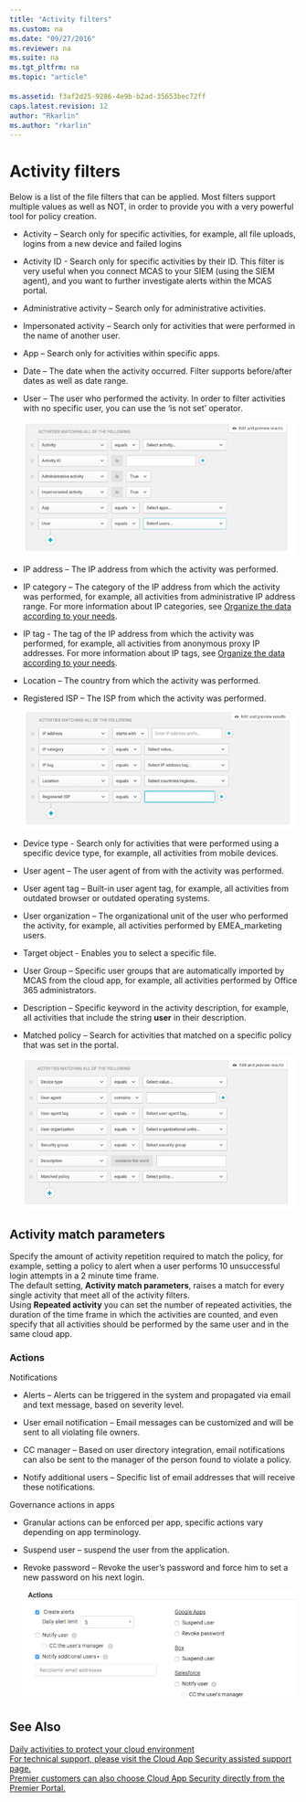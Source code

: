 ```yaml
---
title: "Activity filters"
ms.custom: na
ms.date: "09/27/2016"
ms.reviewer: na
ms.suite: na
ms.tgt_pltfrm: na
ms.topic: "article"

ms.assetid: f3af2d25-9286-4e9b-b2ad-35653bec72ff
caps.latest.revision: 12
author: "Rkarlin"
ms.author: "rkarlin"
---
```

# Activity filters
  Below is a list of the file filters that can be applied. Most filters support multiple values as well as NOT, in order to provide you with a very powerful tool for policy creation.  
  
-   Activity – Search only for specific activities, for example, all file uploads, logins from a new device and failed logins  
  
-   Activity ID - Search only for specific activities by their ID. This filter is very useful when you connect MCAS to your SIEM (using the SIEM agent), and you want to further investigate alerts within the MCAS portal.  
  
-   Administrative activity – Search only for administrative activities.  
  
-   Impersonated activity – Search only for activities that were performed in the name of another user.  
  
-   App – Search only for activities within specific apps.  
  
-   Date – The date when the activity occurred. Filter supports before/after dates as well as date range.  
  
-   User – The user who performed the activity. In order to filter activities with no specific user, you can use the ‘is not set’ operator.  
  
     ![activity ref1](./media/activity-ref1.png "activity ref1")  
  
-   IP address – The IP address from which the activity was performed.  
  
-   IP category – The category of the IP address from which the activity was performed, for example, all activities from administrative IP address range. For more information about IP categories, see [Organize the data according to your needs](../migration/general-setup.md#IPtagsandRanges).  
  
-   IP tag - The tag of the IP address from which the activity was performed, for example, all activities from anonymous proxy IP addresses. For more information about IP tags, see [Organize the data according to your needs](../migration/general-setup.md#IPtagsandRanges).  
  
-   Location – The country from which the activity was performed.  
  
-   Registered ISP – The ISP from which the activity was performed.  
  
     ![activity policy ref2](./media/activity-policy-ref2.png "activity policy ref2")  
  
-   Device type - Search only for activities that were performed using a specific device type, for example, all activities from mobile devices.  
  
-   User agent – The user agent of from with the activity was performed.  
  
-   User agent tag – Built-in user agent tag, for example, all activities from outdated browser or outdated operating systems.  
  
-   User organization – The organizational unit of the user who performed the activity, for example, all activities performed by EMEA_marketing users.  
  
- Target object - Enables you to select a specific file. 

-   User Group – Specific user groups that are automatically imported by MCAS from the cloud app, for example, all activities performed by Office 365 administrators.  
  
-   Description – Specific keyword in the activity description, for example, all activities that include the string **user** in their description.  
  
-   Matched policy – Search for activities that matched on a specific policy that was set in the portal.  
  
     ![Activity policy ref3](./media/activity-policy-ref3.png "Activity policy ref3")  
  
## Activity match parameters  
 Specify the amount of activity repetition required to match the policy, for example, setting a policy to alert when a user performs 10 unsuccessful login attempts in a 2 minute time frame.  
The default setting, **Activity match parameters**, raises a match for every single activity that meet all of the activity filters.   
Using **Repeated activity** you can set the number of repeated activities, the duration of the time frame in which the activities are counted, and even specify that all activities should be performed by the same user and in the same cloud app.  
  
### Actions  
 Notifications  
  
-   Alerts – Alerts can be triggered in the system and propagated via email and text message, based on severity level.  
  
-   User email notification – Email messages can be customized and will be sent to all violating file owners.  
  
-   CC manager – Based on user directory integration, email notifications can also be sent to the manager of the person found to violate a policy.  
  
-   Notify additional users – Specific list of email addresses that will receive these notifications.  
  
 Governance actions in apps  
  
-   Granular actions can be enforced per app, specific actions vary depending on app terminology.  
  
-   Suspend user – suspend the user from the application.  
  
-   Revoke password – Revoke the user’s password and force him to set a new password on his next login.  
  
     ![activity policy ref6](./media/activity-policy-ref6.png "activity policy ref6")  
  
## See Also  
 [Daily activities to protect your cloud environment](../migration/daily-activities-to-protect-your-cloud-environment.md)   
 [For technical support, please visit the Cloud App Security assisted support page.](http://support.microsoft.com/oas/default.aspx?prid=16031)   
 [Premier customers can also choose Cloud App Security directly from the Premier Portal.](https://premier.microsoft.com/)  
  
  